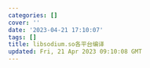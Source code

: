```yaml
---
categories: []
cover: ''
date: '2023-04-21 17:10:07'
tags: []
title: libsodium.so各平台编译
updated: Fri, 21 Apr 2023 09:10:08 GMT
---
```

